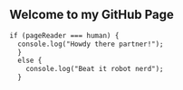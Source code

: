 ## Welcome to my GitHub Page



```markdown
if (pageReader === human) {
  console.log("Howdy there partner!");
  }
  else {
    console.log("Beat it robot nerd"); 
  }

```
